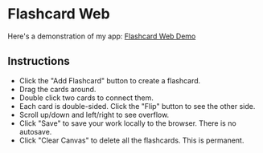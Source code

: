# Flashcard Web

Here's a demonstration of my app: [Flashcard Web Demo](https://www.youtube.com/watch?v=_uQtV3jfQ1I&feature=youtu.be)

## Instructions
- Click the "Add Flashcard" button to create a flashcard.
- Drag the cards around.
- Double click two cards to connect them.
- Each card is double-sided. Click the "Flip" button to see the other side.
- Scroll up/down and left/right to see overflow.
- Click "Save" to save your work locally to the browser. There is no autosave.
- Click "Clear Canvas" to delete all the flashcards. This is permanent.
